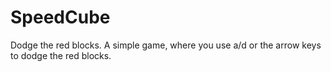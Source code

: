 # SpeedCube
Dodge the red blocks. A simple game, where you use a/d or the arrow keys to dodge the red blocks.
